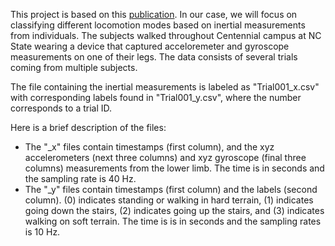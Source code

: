 This project is based on this [publication](https://research.ece.ncsu.edu/aros/paper-tase2020-lowerlimb/). In our case, we will focus on classifying different locomotion modes based on inertial measurements from individuals. The subjects walked throughout Centennial campus at NC State wearing a device that captured acceloremeter and gyroscope measurements on one of their legs.  The data consists of several trials coming from multiple subjects.

The file containing the inertial measurements is labeled as "Trial001_x.csv" with corresponding labels found in "Trial001_y.csv", where the number corresponds to a trial ID.

Here is a brief description of the files:
  - The "_x" files contain timestamps (first column), and the xyz accelerometers (next three columns) and xyz gyroscope (final three columns) measurements from the lower limb. The time is in seconds and the sampling rate is 40 Hz.
  - The "_y" files contain timestamps (first column) and the labels (second column). (0) indicates standing or walking in hard terrain, (1) indicates going down the stairs, (2) indicates going up the stairs, and (3) indicates walking on soft terrain. The time is is in seconds and the sampling rates is 10 Hz.
